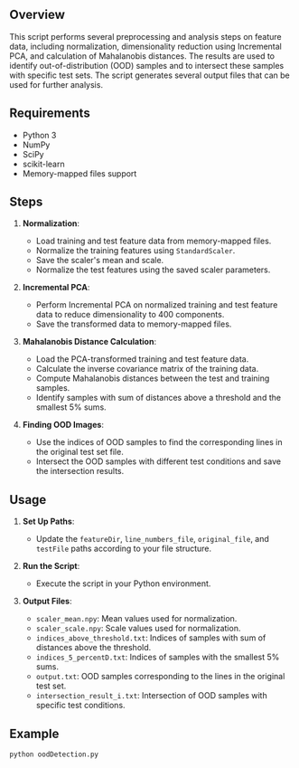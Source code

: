 ## Overview

This script performs several preprocessing and analysis steps on feature data, including normalization, dimensionality reduction using Incremental PCA, and calculation of Mahalanobis distances. The results are used to identify out-of-distribution (OOD) samples and to intersect these samples with specific test sets. The script generates several output files that can be used for further analysis.

## Requirements

- Python 3
- NumPy
- SciPy
- scikit-learn
- Memory-mapped files support

## Steps

1. **Normalization**:
    - Load training and test feature data from memory-mapped files.
    - Normalize the training features using `StandardScaler`.
    - Save the scaler's mean and scale.
    - Normalize the test features using the saved scaler parameters.

2. **Incremental PCA**:
    - Perform Incremental PCA on normalized training and test feature data to reduce dimensionality to 400 components.
    - Save the transformed data to memory-mapped files.

3. **Mahalanobis Distance Calculation**:
    - Load the PCA-transformed training and test feature data.
    - Calculate the inverse covariance matrix of the training data.
    - Compute Mahalanobis distances between the test and training samples.
    - Identify samples with sum of distances above a threshold and the smallest 5% sums.

4. **Finding OOD Images**:
    - Use the indices of OOD samples to find the corresponding lines in the original test set file.
    - Intersect the OOD samples with different test conditions and save the intersection results.

## Usage

1. **Set Up Paths**:
    - Update the `featureDir`, `line_numbers_file`, `original_file`, and `testFile` paths according to your file structure.

2. **Run the Script**:
    - Execute the script in your Python environment.

3. **Output Files**:
    - `scaler_mean.npy`: Mean values used for normalization.
    - `scaler_scale.npy`: Scale values used for normalization.
    - `indices_above_threshold.txt`: Indices of samples with sum of distances above the threshold.
    - `indices_5_percentD.txt`: Indices of samples with the smallest 5% sums.
    - `output.txt`: OOD samples corresponding to the lines in the original test set.
    - `intersection_result_i.txt`: Intersection of OOD samples with specific test conditions.

## Example

```python
python oodDetection.py
